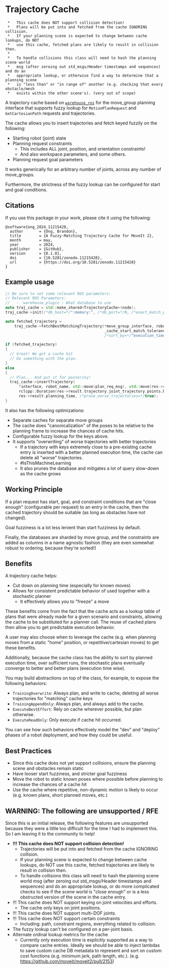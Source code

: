 # Trajectory Cache

```
 *   This cache does NOT support collision detection!
 *   Plans will be put into and fetched from the cache IGNORING collision.
 *   If your planning scene is expected to change between cache lookups, do NOT
 *   use this cache, fetched plans are likely to result in collision then.
 *
 *   To handle collisions this class will need to hash the planning scene world
 *   msg (after zeroing out std_msgs/Header timestamps and sequences) and do an
 *   appropriate lookup, or otherwise find a way to determine that a planning scene
 *   is "less than" or "in range of" another (e.g. checking that every obstacle/mesh
 *   exists within the other scene's). (very out of scope)
 ```

A trajectory cache based on [`warehouse_ros`](https://github.com/moveit/warehouse_ros) for the move_group planning interface that supports fuzzy lookup for `MotionPlanRequest` and `GetCartesianPath` requests and trajectories.

The cache allows you to insert trajectories and fetch keyed fuzzily on the following:

- Starting robot (joint) state
- Planning request constraints
  - This includes ALL joint, position, and orientation constraints!
  - And also workspace parameters, and some others.
- Planning request goal parameters

It works generically for an arbitrary number of joints, across any number of move_groups.

Furthermore, the strictness of the fuzzy lookup can be configured for start and goal conditions.

## Citations

If you use this package in your work, please cite it using the following:

```
@software{ong_2024_11215428,
  author       = {Ong, Brandon},
  title        = {A Fuzzy-Matching Trajectory Cache for MoveIt 2},
  month        = may,
  year         = 2024,
  publisher    = {GitHub},
  version      = {0.1.0},
  doi          = {10.5281/zenodo.11215428},
  url          = {https://doi.org/10.5281/zenodo.11215428}
}
```

## Example usage

```cpp
// Be sure to set some relevant ROS parameters:
// Relevant ROS Parameters:
//   - `warehouse_plugin`: What database to use
auto traj_cache = std::make_shared<TrajectoryCache>(node);
traj_cache->init(/*db_host=*/":memory:", /*db_port=*/0, /*exact_match_precision=*/1e-6);

auto fetched_trajectory =
    traj_cache->fetchBestMatchingTrajectory(*move_group_interface, robot_name, motion_plan_req_msg,
                                            _cache_start_match_tolerance, _cache_goal_match_tolerance,
                                            /*sort_by=*/"execution_time_s");

if (fetched_trajectory)
{
  // Great! We got a cache hit
  // Do something with the plan.
}
else
{
  // Plan... And put it for posterity!
  traj_cache->insertTrajectory(
      *interface, robot_name, std::move(plan_req_msg), std::move(res->result.trajectory),
      rclcpp::Duration(res->result.trajectory.joint_trajectory.points.back().time_from_start).seconds(),
      res->result.planning_time, /*prune_worse_trajectories=*/true);
}
```

It also has the following optimizations:
- Separate caches for separate move groups
- The cache does "canonicalization" of the poses to be relative to the planning frame to increase the chances of cache hits.
- Configurable fuzzy lookup for the keys above.
- It supports "overwriting" of worse trajectories with better trajectories
  - If a trajectory with keys extremely close to a pre-existing cache entry is inserted with a better planned execution time, the cache can delete all "worse" trajectories.
  - #IsThisMachineLearning
  - It also prunes the database and mitigates a lot of query slow-down as the cache grows

## Working Principle

If a plan request has start, goal, and constraint conditions that are "close enough" (configurable per request) to an entry in the cache, then the cached trajectory should be suitable (as long as obstacles have not changed).

Goal fuzziness is a lot less lenient than start fuzziness by default.

Finally, the databases are sharded by move group, and the constraints are added as columns in a name agnostic fashion (they are even somewhat robust to ordering, because they're sorted!)

## Benefits

A trajectory cache helps:
- Cut down on planning time (especially for known moves)
- Allows for consistent predictable behavior of used together with a stochastic planner
  - It effectively allows you to "freeze" a move

These benefits come from the fact that the cache acts as a lookup table of plans that were already made for a given scenario and constraints, allowing the cache to be substituted for a planner call. The reuse of cached plans then allow you to get predictable execution behavior.

A user may also choose when to leverage the cache (e.g. when planning moves from a static "home" position, or repetitive/cartesian moves) to get these benefits.

Additionally, because the cache class has the ability to sort by planned execution time, over sufficient runs, the stochastic plans eventually converge to better and better plans (execution time wise).

You may build abstractions on top of the class, for example, to expose the following behaviors:
- `TrainingOverwrite`: Always plan, and write to cache, deleting all worse trajectories for "matching" cache keys
- `TrainingAppendOnly`: Always plan, and always add to the cache.
- `ExecuteBestEffort`: Rely on cache wherever possible, but plan otherwise.
- `ExecuteReadOnly`: Only execute if cache hit occurred.

You can see how such behaviors effectively model the "dev" and "deploy" phases of a robot deployment, and how they could be useful.

## Best Practices

- Since this cache does not yet support collisions, ensure the planning scene and obstacles remain static
- Have looser start fuzziness, and stricter goal fuzziness
- Move the robot to static known poses where possible before planning to increase the chances of a cache hit
- Use the cache where repetitive, non-dynamic motion is likely to occur (e.g. known plans, short planned moves, etc.)

## WARNING: The following are unsupported / RFE

Since this is an initial release, the following features are unsupported because they were a little too difficult for the time I had to implement this. So I am leaving it to the community to help!

- **!!! This cache does NOT support collision detection!**
  - Trajectories will be put into and fetched from the cache IGNORING collision.
  - If your planning scene is expected to change between cache lookups, do NOT use this cache, fetched trajectories are likely to result in collision then.
  - To handle collisions this class will need to hash the planning scene world msg (after zeroing out std_msgs/Header timestamps and sequences) and do an appropriate lookup, or do more complicated checks to see if the scene world is "close enough" or is a less obstructed version of the scene in the cache entry.
 - !!! This cache does NOT support keying on joint velocities and efforts.
   - The cache only keys on joint positions.
- !!! This cache does NOT support multi-DOF joints.
- !!! This cache does NOT support certain constraints
  - Including: path, constraint regions, everything related to collision.
- The fuzzy lookup can't be configured on a per-joint basis.
- Alternate ordinal lookup metrics for the cache
  - Currently only execution time is explicitly supported as a way to compare cache entries. Ideally we should be able to inject lambdas to save custom cache DB metadata to represent and sort on custom cost functions (e.g. minimum jerk, path length, etc.). (e.g. https://github.com/moveit/moveit2/pull/2153)
